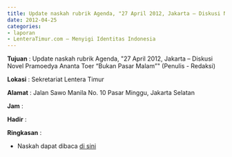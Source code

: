 ```yaml
---
title: Update naskah rubrik Agenda, "27 April 2012, Jakarta – Diskusi Novel Pramoedya Ananta Toer “Bukan Pasar Malam”" (Penulis - Redaksi)
date: 2012-04-25
categories:
- laporan
- LenteraTimur.com – Menyigi Identitas Indonesia
---
```


**Tujuan** : Update naskah rubrik Agenda, "27 April 2012, Jakarta – Diskusi Novel Pramoedya Ananta Toer “Bukan Pasar Malam”" (Penulis - Redaksi)

**Lokasi** : Sekretariat Lentera Timur 

**Alamat** : Jalan Sawo Manila No. 10 Pasar Minggu, Jakarta Selatan

**Jam** : 

**Hadir** :  


**Ringkasan** : 
* Naskah dapat dibaca [di sini](http://www.lenteratimur.com/27-april-2012-jakarta-%E2%80%93-diskusi-novel-pramudya-ananta-toer-%E2%80%9Cbukan-pasar-malam%E2%80%9D/)
